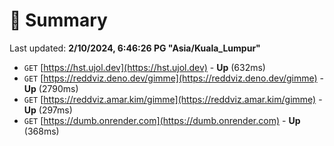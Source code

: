 # 📖 Summary
Last updated: **2/10/2024, 6:46:26 PG "Asia/Kuala_Lumpur"**

- `GET` [https://hst.ujol.dev](https://hst.ujol.dev) - **Up** (632ms)
- `GET` [https://reddviz.deno.dev/gimme](https://reddviz.deno.dev/gimme) - **Up** (2790ms)
- `GET` [https://reddviz.amar.kim/gimme](https://reddviz.amar.kim/gimme) - **Up** (297ms)
- `GET` [https://dumb.onrender.com](https://dumb.onrender.com) - **Up** (368ms)
